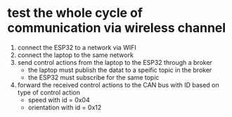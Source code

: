 # test the whole cycle of communication via wireless channel
1. connect the ESP32 to a network via WIFI
2. connect the laptop to the same network
3. send control actions from the laptop to the ESP32 through a broker
    - the laptop must publish the datat to a speific topic in the broker
    - the ESP32 must subscribe for the same topic
4. forward the received control actions to the CAN bus with ID based on type of control action
    - speed with id =   0x04
    - orientation with id = 0x12
  